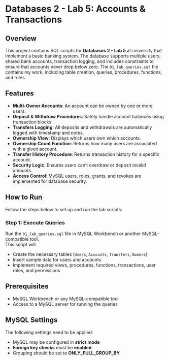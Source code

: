 # Databases 2 - Lab 5: Accounts & Transactions

## Overview
This project contains SQL scripts for **Databases 2 - Lab 5** at university that implement a basic banking system. The database supports multiple users, shared bank accounts, transaction logging, and includes constraints to ensure that accounts never drop below zero. The `01_lab_queries.sql` file contains my work, including table creation, queries, procedures, functions, and roles.

## Features
- **Multi-Owner Accounts**: An account can be owned by one or more users.
- **Deposit & Withdraw Procedures**: Safely handle account balances using transaction blocks.
- **Transfers Logging**: All deposits and withdrawals are automatically logged with timestamp and notes.
- **Ownership View**: Displays which users own which accounts.
- **Ownership Count Function**: Returns how many users are associated with a given account.
- **Transfer History Procedure**: Returns transaction history for a specific account.
- **Security Logic**: Ensures users can’t overdraw or deposit invalid amounts.
- **Access Control**: MySQL users, roles, grants, and revokes are implemented for database security.

## How to Run
Follow the steps below to set up and run the lab scripts:

### Step 1: Execute Queries
Run the `01_lab_queries.sql` file in MySQL Workbench or another MySQL-compatible tool.  
This script will:
- Create the necessary tables (`Users`, `Accounts`, `Transfers`, `Owners`)
- Insert sample data for users and accounts
- Implement required views, procedures, functions, transactions, user roles, and permissions

## Prerequisites
- MySQL Workbench or any MySQL-compatible tool  
- Access to a MySQL server for running the queries  

## MySQL Settings
The following settings need to be applied:

- MySQL may be configured in **strict mode**  
- **Foreign key checks** must be **enabled**  
- Grouping should be set to **ONLY_FULL_GROUP_BY**  
